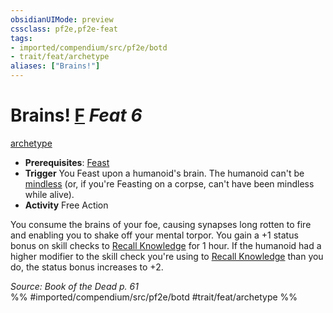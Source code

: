 ```yaml
---
obsidianUIMode: preview
cssclass: pf2e,pf2e-feat
tags:
- imported/compendium/src/pf2e/botd
- trait/feat/archetype
aliases: ["Brains!"]
---
```

# Brains!  [F](chapter-9-playing-the-game.md#Actions "Free Action") *Feat 6*  
[archetype](archetype.md)  

- **Prerequisites**: [Feast](feast-botd.md)
- **Trigger** You Feast upon a humanoid's brain. The humanoid can't be [mindless](mindless.md) (or, if you're Feasting on a corpse, can't have been mindless while alive).
- **Activity** Free Action

You consume the brains of your foe, causing synapses long rotten to fire and enabling you to shake off your mental torpor. You gain a +1 status bonus on skill checks to [Recall Knowledge](recall-knowledge.md) for 1 hour. If the humanoid had a higher modifier to the skill check you're using to [Recall Knowledge](recall-knowledge.md) than you do, the status bonus increases to +2.

*Source: Book of the Dead p. 61*  
%% #imported/compendium/src/pf2e/botd #trait/feat/archetype %%